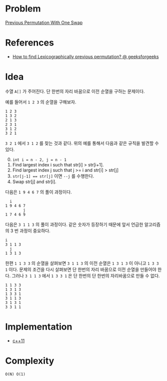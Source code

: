 # Problem

[Previous Permutation With One Swap](https://leetcode.com/problems/previous-permutation-with-one-swap/)

# References

* [How to find Lexicographically previous permutation? @ geeksforgeeks](https://www.geeksforgeeks.org/lexicographically-previous-permutation-in-c/)

# Idea

수열 `A[]` 가 주어진다. 단 한번의 자리 바꿈으로 이전 순열을 구하는
문제이다.

예를 들어서 `1 2 3` 의 순열을 구해보자.

```
1 2 3
1 3 2
2 1 3
2 3 1
3 1 2
3 2 1
```

`3 2 1` 에서 `3 1 2` 를 찾는 것과 같다. 위의 예를 통해서 다음과 같은 규칙을 
발견할 수 있다.

0. `int i = n - 2, j = n - 1`
1. Find largest index i such that str[i] > str[i+1].
2. Find largest index j such that j >= i and str[i] > str[j]
3. `str[j-1] == str[j]` 이면 `--j` 를 수행한다.
4. Swap str[j] and str[i].

다음은 `1 9 4 6 7` 의 풀이 과정이다.

```
  i
1 9 4 6 7
        j
1 7 4 6 9
```

다음은 `3 1 1 3` 의 풀이 과정이다. 같은 숫자가 등장하기 때문에 앞서
언급한 알고리즘의 3 번 과정이 중요하다.

```
i
3 1 1 3
  j
1 3 1 3
```

한편 `1 1 3 3` 의 순열을 살펴보면 `3 1 1 3` 의 이전 순열은 `1 3 1 3`
이 아니고 `1 3 3 1` 이다. 문제의 조건을 다시 살펴보면 단 한번의 자리
바꿈으로 이전 순열을 만들어야 한다. 그러나 `3 1 1 3` 에서 `1 3 3 1` 은
단 한번의 단 한번의 자리바꿈으로 만들 수 없다.

```
1 1 3 3
1 3 1 3
1 3 3 1
3 1 1 3
3 1 3 1
3 3 1 1
```

# Implementation

* [c++11](a.cpp)

# Complexity

```
O(N) O(1)
```
